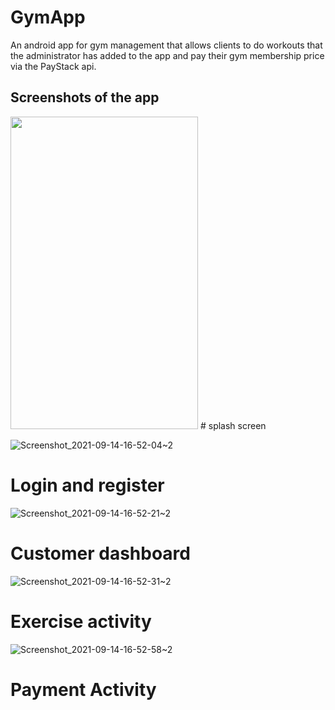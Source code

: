 # GymApp
An android app for gym management that allows clients to do workouts that the administrator has added to the app and pay their gym membership price via the PayStack api.

## Screenshots of the app
<img src="https://user-images.githubusercontent.com/38086894/133303339-914bf86b-fbff-4e49-93ce-cebe1aba9a12.png" width="300" height="500">
# splash screen



![Screenshot_2021-09-14-16-52-04~2](https://user-images.githubusercontent.com/38086894/133303618-f4f315d7-8807-4a17-87eb-d81ee8a1b0ef.png)
# Login and register 

![Screenshot_2021-09-14-16-52-21~2](https://user-images.githubusercontent.com/38086894/133303929-6016d5ad-3cbd-42f6-b176-b7343f0e29af.png)
# Customer dashboard

![Screenshot_2021-09-14-16-52-31~2](https://user-images.githubusercontent.com/38086894/133304239-704e39e8-6839-4642-8ee7-ff3f3171fbfd.png)
# Exercise activity

![Screenshot_2021-09-14-16-52-58~2](https://user-images.githubusercontent.com/38086894/133304256-3827a75c-7c87-46bf-91ef-d386b7f8a72e.png)
# Payment Activity


